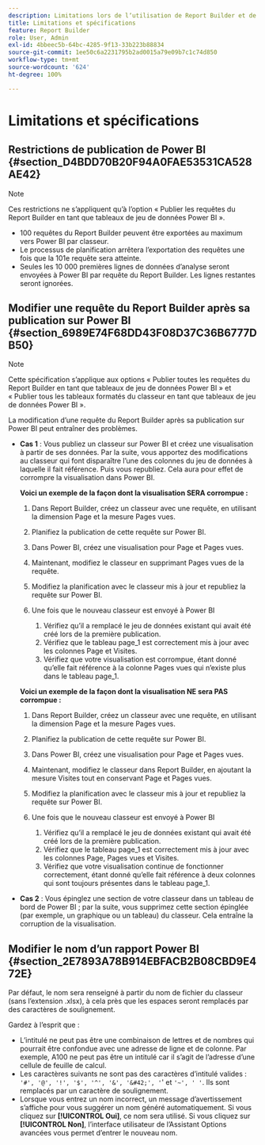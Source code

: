 ```yaml
---
description: Limitations lors de lʼutilisation de Report Builder et de Microsoft Power BI.
title: Limitations et spécifications
feature: Report Builder
role: User, Admin
exl-id: 4bbeec5b-64bc-4285-9f13-33b223b88834
source-git-commit: 1ee50c6a2231795b2ad0015a79e09b7c1c74d850
workflow-type: tm+mt
source-wordcount: '624'
ht-degree: 100%

---
```


# Limitations et spécifications

## Restrictions de publication de Power BI {#section_D4BDD70B20F94A0FAE53531CA528AE42}

>[!NOTE]
>
>Ces restrictions ne s’appliquent qu’à l’option « Publier les requêtes du Report Builder en tant que tableaux de jeu de données Power BI ».

* 100 requêtes du Report Builder peuvent être exportées au maximum vers Power BI par classeur.
* Le processus de planification arrêtera l’exportation des requêtes une fois que la 101e requête sera atteinte.
* Seules les 10 000 premières lignes de données d’analyse seront envoyées à Power BI par requête du Report Builder. Les lignes restantes seront ignorées.

## Modifier une requête du Report Builder après sa publication sur Power BI {#section_6989E74F68DD43F08D37C36B6777DB50}

>[!NOTE]
>
>Cette spécification s’applique aux options « Publier toutes les requêtes du Report Builder en tant que tableaux de jeu de données Power BI » et « Publier tous les tableaux formatés du classeur en tant que tableaux de jeu de données Power BI ».

La modification d’une requête du Report Builder après sa publication sur Power BI peut entraîner des problèmes.

* **Cas 1** : Vous publiez un classeur sur Power BI et créez une visualisation à partir de ses données. Par la suite, vous apportez des modifications au classeur qui font disparaître l’une des colonnes du jeu de données à laquelle il fait référence. Puis vous republiez. Cela aura pour effet de corrompre la visualisation dans Power BI.

   **Voici un exemple de la façon dont la visualisation SERA corrompue :**

   1. Dans Report Builder, créez un classeur avec une requête, en utilisant la dimension Page et la mesure Pages vues.
   2. Planifiez la publication de cette requête sur Power BI.
   3. Dans Power BI, créez une visualisation pour Page et Pages vues.
   4. Maintenant, modifiez le classeur en supprimant Pages vues de la requête.
   5. Modifiez la planification avec le classeur mis à jour et republiez la requête sur Power BI.
   6. Une fois que le nouveau classeur est envoyé à Power BI

      1. Vérifiez qu’il a remplacé le jeu de données existant qui avait été créé lors de la première publication.
      2. Vérifiez que le tableau page_1 est correctement mis à jour avec les colonnes Page et Visites.
      3. Vérifiez que votre visualisation est corrompue, étant donné qu’elle fait référence à la colonne Pages vues qui n’existe plus dans le tableau page_1.

   **Voici un exemple de la façon dont la visualisation NE sera PAS corrompue :**

   1. Dans Report Builder, créez un classeur avec une requête, en utilisant la dimension Page et la mesure Pages vues.
   2. Planifiez la publication de cette requête sur Power BI.
   3. Dans Power BI, créez une visualisation pour Page et Pages vues.
   4. Maintenant, modifiez le classeur dans Report Builder, en ajoutant la mesure Visites tout en conservant Page et Pages vues.
   5. Modifiez la planification avec le classeur mis à jour et republiez la requête sur Power BI.
   6. Une fois que le nouveau classeur est envoyé à Power BI

      1. Vérifiez qu’il a remplacé le jeu de données existant qui avait été créé lors de la première publication.
      2. Vérifiez que le tableau page_1 est correctement mis à jour avec les colonnes Page, Pages vues et Visites.
      3. Vérifiez que votre visualisation continue de fonctionner correctement, étant donné qu’elle fait référence à deux colonnes qui sont toujours présentes dans le tableau page_1.


* **Cas 2** : Vous épinglez une section de votre classeur dans un tableau de bord de Power BI ; par la suite, vous supprimez cette section épinglée (par exemple, un graphique ou un tableau) du classeur. Cela entraîne la corruption de la visualisation.

## Modifier le nom d’un rapport Power BI {#section_2E7893A78B914EBFACB2B08CBD9E472E}

Par défaut, le nom sera renseigné à partir du nom de fichier du classeur (sans l’extension .xlsx), à cela près que les espaces seront remplacés par des caractères de soulignement.

Gardez à l’esprit que :

* L’intitulé ne peut pas être une combinaison de lettres et de nombres qui pourrait être confondue avec une adresse de ligne et de colonne. Par exemple, A100 ne peut pas être un intitulé car il s’agit de l’adresse d’une cellule de feuille de calcul.
* Les caractères suivants ne sont pas des caractères d’intitulé valides : `'#', '@', '!', '$', '^', '&', '&#42;', '`&#39; et `'~', ' '`. Ils sont remplacés par un caractère de soulignement.
* Lorsque vous entrez un nom incorrect, un message d’avertissement s’affiche pour vous suggérer un nom généré automatiquement. Si vous cliquez sur **[!UICONTROL Oui]**, ce nom sera utilisé. Si vous cliquez sur **[!UICONTROL Non]**, l’interface utilisateur de l’Assistant Options avancées vous permet d’entrer le nouveau nom.
